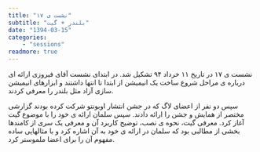 ```yaml
---
title: "نشست ی ۱۷"
subtitle: "بلندر + گیت"
date: "1394-03-15"
categories:
    - "sessions"
readmore: true
---
```

نشست ی ۱۷ در تاریخ ۱۱ خرداد ۹۴ تشکیل شد. در ابتدای نشست آقای فیروزی ارائه ای درباره ی مراحل شروع ساخت یک انیمیشن از ابتدا تا انتها داشتند و ابزارهای انیمیشن سازی آزاد مثل بلندر را معرفی کردند.

سپس دو نفر از اعضای لاگ که در جشن انتشار اوبونتو شرکت کرده بودند گزارشی مختصر از همایش و جشن را ارائه دادند. سپس سلمان ارائه ی خود را با موضوع گیت آغاز کرد. معرفی گیت، نحوه ی نصب، توضیح کاربرد آن و معرفی یک سری از کامندها بخشی از مطالبی بود که سلمان در ارائه ی خود به آن اشاره کرد و با مثالهایی ساده مفهوم آن را برای اعضا ملموستر کرد.

<!-- FIXME missing pictures
[![](/img/786e4532-fdbb-11e6-86dd-a088b4d860141488289230.2583559.jpg)](/img/786e4532-fdbb-11e6-86dd-a088b4d860141488289230.2583559.jpg)

[![](img/786e48ac-
fdbb-11e6-86dd-a088b4d860141488289230.2584262.jpg)](/img/786e48ac-fdbb-11e6-86dd-a088b4d860141488289230.2584262.jpg)

[![](/img/786e4af0-fdbb-11e6-86dd-a088b4d860141488289230.2584805.jpg)](/img/786e4af0-fdbb-11e6-86dd-a088b4d860141488289230.2584805.jpg)



[![](/img/786e4cf8-fdbb-11e6-86dd-a088b4d860141488289230.2585323.jpg)](/img/786e4cf8-fdbb-11e6-86dd-a088b4d860141488289230.2585323.jpg)

[![](/img/786e4f00-fdbb-11e6-86dd-a088b4d860141488289230.2585828.jpg)](/img/786e4f00-fdbb-11e6-86dd-a088b4d860141488289230.2585828.jpg)
-->
